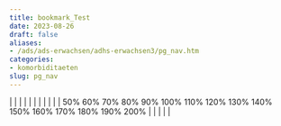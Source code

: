 ```yaml
---
title: bookmark_Test
date: 2023-08-26
draft: false
aliases:
- /ads/ads-erwachsen/adhs-erwachsen3/pg_nav.htm
categories:
- komorbiditaeten
slug: pg_nav
---
```

|  |  |  |  |  |  |  |  |  |  | 50% 60% 70% 80% 90% 100% 110% 120% 130% 140% 150% 160% 170% 180% 190% 200% |  |  |  |  |